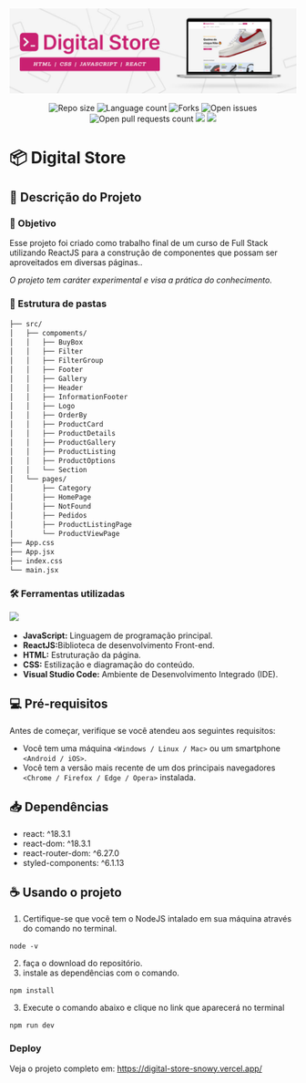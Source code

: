 <img src="./src/assets/banner-readme.jpg"/>
<p align="center">
    <img src="https://img.shields.io/github/repo-size/lucasfcomaru/digital-store?style=for-the-badge" alt="Repo size" title="Repo size"/>
    <img src="https://img.shields.io/github/languages/count/lucasfcomaru/digital-store?style=for-the-badge" alt="Language count" title="Language count"/>
    <img src="https://img.shields.io/github/forks/lucasfcomaru/digital-store?style=for-the-badge" alt="Forks" title="Forks"/>
    <img src="https://img.shields.io/bitbucket/issues/lucasfcomaru/digital-store?style=for-the-badge" alt="Open issues" title="Open issues"/>
    <img src="https://img.shields.io/bitbucket/pr-raw/lucasfcomaru/digital-store?style=for-the-badge" alt="Open pull requests count" title="Open pull requests"/>
    <img src="http://img.shields.io/static/v1?label=STATUS&message=CONCLUIDO&color=GREEN&style=for-the-badge"/>
    <img src="http://img.shields.io/static/v1?label=License&message=MIT&color=green&style=for-the-badge"/>
</p>

# 📦 Digital Store

## 📢 Descrição do Projeto

### 🎯 Objetivo

<p align="left">
   Esse projeto foi criado como trabalho final de um curso de Full Stack utilizando ReactJS para a construção de componentes que possam ser aproveitados em diversas páginas..
<p align="left">
    <i>O projeto tem caráter experimental e visa a prática do conhecimento.</i>
</p>

### 📐 Estrutura de pastas
```
├── src/
│   ├── compoments/
│   │   ├── BuyBox
│   │   ├── Filter
│   │   ├── FilterGroup
│   │   ├── Footer
│   │   ├── Gallery
│   │   ├── Header
│   │   ├── InformationFooter
│   │   ├── Logo
│   │   ├── OrderBy
│   │   ├── ProductCard
│   │   ├── ProductDetails
│   │   ├── ProductGallery
│   │   ├── ProductListing
│   │   ├── ProductOptions
│   │   └── Section
│   └── pages/
│       ├── Category
│       ├── HomePage
│       ├── NotFound
│       ├── Pedidos
│       ├── ProductListingPage
│       └── ProductViewPage
├── App.css
├── App.jsx
├── index.css
└── main.jsx
```

### 🛠️ Ferramentas utilizadas

<p>
    <img src="https://skillicons.dev/icons?i=vscode,html,css,js,react,git,github" />
</p>

<ul>
    <li><b>JavaScript:</b> Linguagem de programação principal.</li>
    <li><b>ReactJS:</b>Biblioteca de desenvolvimento Front-end.</li>
    <li><b>HTML:</b> Estruturação da página.</li>
    <li><b>CSS:</b> Estilização e diagramação do conteúdo.</li>
    <li><b>Visual Studio Code:</b> Ambiente de Desenvolvimento Integrado (IDE).</li>
</ul>

## 💻 Pré-requisitos

Antes de começar, verifique se você atendeu aos seguintes requisitos:

- Você tem uma máquina `<Windows / Linux / Mac>` ou um smartphone `<Android / iOS>`.
- Você tem a versão mais recente de um dos principais navegadores `<Chrome / Firefox / Edge / Opera>` instalada.

## 📥 Dependências

- react: ^18.3.1
- react-dom: ^18.3.1
- react-router-dom: ^6.27.0
- styled-components: ^6.1.13

## ☕ Usando o projeto

1. Certifique-se que você tem o NodeJS intalado em sua máquina através do comando no terminal.
```
node -v
```
2. faça o download do repositório.
3. instale as dependências com o comando.
```
npm install
```
3. Execute o comando abaixo e clique no link que aparecerá no terminal
```
npm run dev
```
### Deploy
<p align="left">
    Veja o projeto completo em:
    <a href="https://digital-store-snowy.vercel.app/" target="_blank"> https://digital-store-snowy.vercel.app/</a>
</p>